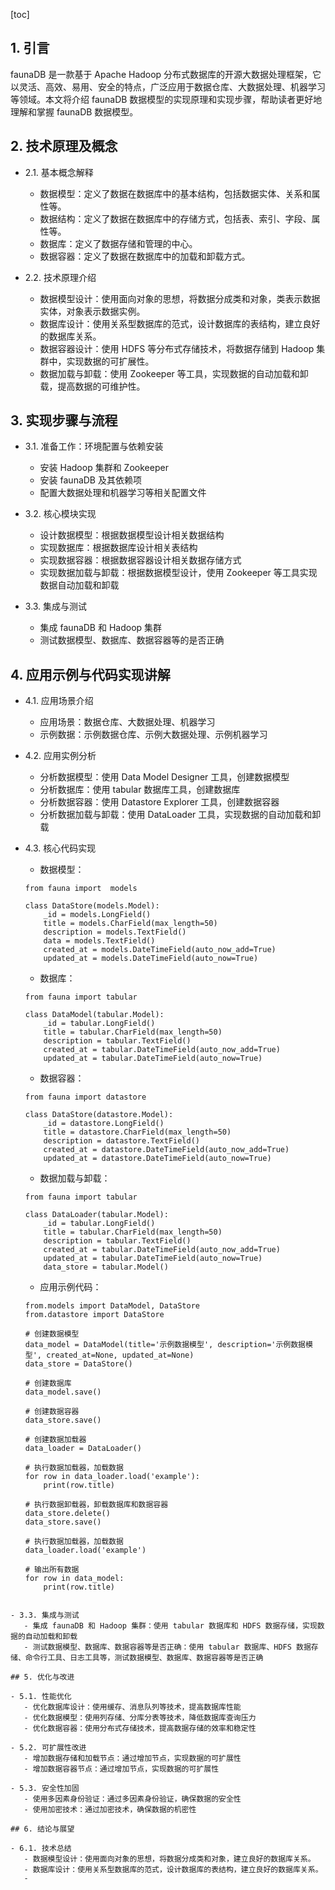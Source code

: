 
[toc]                    
                
                
## 1. 引言

 faunaDB 是一款基于 Apache  Hadoop 分布式数据库的开源大数据处理框架，它以灵活、高效、易用、安全的特点，广泛应用于数据仓库、大数据处理、机器学习等领域。本文将介绍 faunaDB 数据模型的实现原理和实现步骤，帮助读者更好地理解和掌握 faunaDB 数据模型。

## 2. 技术原理及概念

- 2.1. 基本概念解释
   - 数据模型：定义了数据在数据库中的基本结构，包括数据实体、关系和属性等。
   - 数据结构：定义了数据在数据库中的存储方式，包括表、索引、字段、属性等。
   - 数据库：定义了数据存储和管理的中心。
   - 数据容器：定义了数据在数据库中的加载和卸载方式。

- 2.2. 技术原理介绍
   - 数据模型设计：使用面向对象的思想，将数据分成类和对象，类表示数据实体，对象表示数据实例。
   - 数据库设计：使用关系型数据库的范式，设计数据库的表结构，建立良好的数据库关系。
   - 数据容器设计：使用 HDFS 等分布式存储技术，将数据存储到 Hadoop 集群中，实现数据的可扩展性。
   - 数据加载与卸载：使用 Zookeeper 等工具，实现数据的自动加载和卸载，提高数据的可维护性。

## 3. 实现步骤与流程

- 3.1. 准备工作：环境配置与依赖安装
   - 安装 Hadoop 集群和 Zookeeper
   - 安装 faunaDB 及其依赖项
   - 配置大数据处理和机器学习等相关配置文件

- 3.2. 核心模块实现
   - 设计数据模型：根据数据模型设计相关数据结构
   - 实现数据库：根据数据库设计相关表结构
   - 实现数据容器：根据数据容器设计相关数据存储方式
   - 实现数据加载与卸载：根据数据模型设计，使用 Zookeeper 等工具实现数据自动加载和卸载

- 3.3. 集成与测试
   - 集成 faunaDB 和 Hadoop 集群
   - 测试数据模型、数据库、数据容器等的是否正确

## 4. 应用示例与代码实现讲解

- 4.1. 应用场景介绍
   - 应用场景：数据仓库、大数据处理、机器学习
   - 示例数据：示例数据仓库、示例大数据处理、示例机器学习

- 4.2. 应用实例分析
   - 分析数据模型：使用 Data Model Designer 工具，创建数据模型
   - 分析数据库：使用 tabular 数据库工具，创建数据库
   - 分析数据容器：使用 Datastore Explorer 工具，创建数据容器
   - 分析数据加载与卸载：使用 DataLoader 工具，实现数据的自动加载和卸载

- 4.3. 核心代码实现
   - 数据模型：
   ```
   from fauna import  models
   
   class DataStore(models.Model):
       _id = models.LongField()
       title = models.CharField(max_length=50)
       description = models.TextField()
       data = models.TextField()
       created_at = models.DateTimeField(auto_now_add=True)
       updated_at = models.DateTimeField(auto_now=True)
   ```
   - 数据库：
   ```
   from fauna import tabular
   
   class DataModel(tabular.Model):
       _id = tabular.LongField()
       title = tabular.CharField(max_length=50)
       description = tabular.TextField()
       created_at = tabular.DateTimeField(auto_now_add=True)
       updated_at = tabular.DateTimeField(auto_now=True)
   ```
   - 数据容器：
   ```
   from fauna import datastore
   
   class DataStore(datastore.Model):
       _id = datastore.LongField()
       title = datastore.CharField(max_length=50)
       description = datastore.TextField()
       created_at = datastore.DateTimeField(auto_now_add=True)
       updated_at = datastore.DateTimeField(auto_now=True)
   ```
   - 数据加载与卸载：
   ```
   from fauna import tabular
   
   class DataLoader(tabular.Model):
       _id = tabular.LongField()
       title = tabular.CharField(max_length=50)
       description = tabular.TextField()
       created_at = tabular.DateTimeField(auto_now_add=True)
       updated_at = tabular.DateTimeField(auto_now=True)
       data_store = tabular.Model()
   ```
   - 应用示例代码：
   ```
   from.models import DataModel, DataStore
   from.datastore import DataStore
   
   # 创建数据模型
   data_model = DataModel(title='示例数据模型', description='示例数据模型', created_at=None, updated_at=None)
   data_store = DataStore()
   
   # 创建数据库
   data_model.save()
   
   # 创建数据容器
   data_store.save()
   
   # 创建数据加载器
   data_loader = DataLoader()
   
   # 执行数据加载器，加载数据
   for row in data_loader.load('example'):
       print(row.title)
   
   # 执行数据卸载器，卸载数据库和数据容器
   data_store.delete()
   data_store.save()
   
   # 执行数据加载器，加载数据
   data_loader.load('example')
   
   # 输出所有数据
   for row in data_model:
       print(row.title)
```

- 3.3. 集成与测试
   - 集成 faunaDB 和 Hadoop 集群：使用 tabular 数据库和 HDFS 数据存储，实现数据的自动加载和卸载
   - 测试数据模型、数据库、数据容器等是否正确：使用 tabular 数据库、HDFS 数据存储、命令行工具、日志工具等，测试数据模型、数据库、数据容器等是否正确

## 5. 优化与改进

- 5.1. 性能优化
   - 优化数据库设计：使用缓存、消息队列等技术，提高数据库性能
   - 优化数据模型：使用列存储、分库分表等技术，降低数据库查询压力
   - 优化数据容器：使用分布式存储技术，提高数据存储的效率和稳定性

- 5.2. 可扩展性改进
   - 增加数据存储和加载节点：通过增加节点，实现数据的可扩展性
   - 增加数据容器节点：通过增加节点，实现数据的可扩展性

- 5.3. 安全性加固
   - 使用多因素身份验证：通过多因素身份验证，确保数据的安全性
   - 使用加密技术：通过加密技术，确保数据的机密性

## 6. 结论与展望

- 6.1. 技术总结
   - 数据模型设计：使用面向对象的思想，将数据分成类和对象，建立良好的数据库关系。
   - 数据库设计：使用关系型数据库的范式，设计数据库的表结构，建立良好的数据库关系。
   -

